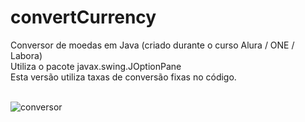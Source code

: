 # convertCurrency
Conversor de moedas em Java (criado durante o curso Alura / ONE / Labora)<br>
Utiliza o pacote javax.swing.JOptionPane<br>
Esta versão utiliza taxas de conversão fixas no código.<br>
<br>

![conversor](https://user-images.githubusercontent.com/64749145/190277483-6817056c-35aa-46ab-a5ce-2932cffa8568.gif)
